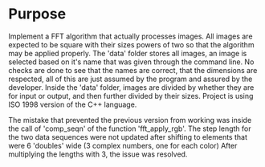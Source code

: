 # Purpose
Implement a FFT algorithm that actually processes images. All images are expected to be square with their sizes powers of two so that the 
 algorithm may be applied properly. The 'data' folder stores all images, an image is selected based on it's name that was given through the 
 command line. No checks are done to see that the names are correct, that the dimensions are respected, all of this are just assumed by the 
 program and assured by the developer.
Inside the 'data' folder, images are divided by whether they are for input or output, and then further divided by their sizes.
Project is using ISO 1998 version of the C++ language.

The mistake that prevented the previous version from working was inside the call of 'comp_seqn' of the function 'fft_apply_rgb'. The step length
 for the two data sequences were not updated after shifting to elements that were 6 'doubles' wide (3 complex numbers, one for each color)
After multiplying the lengths with 3, the issue was resolved.
